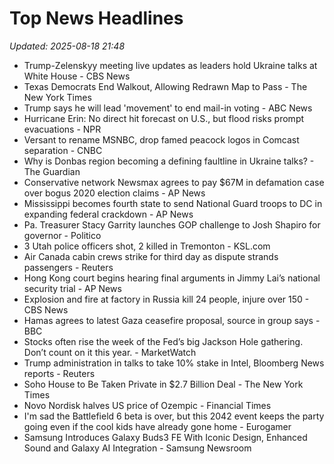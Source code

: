 # Top News Headlines

_Updated: 2025-08-18 21:48_

- Trump-Zelenskyy meeting live updates as leaders hold Ukraine talks at White House - CBS News
- Texas Democrats End Walkout, Allowing Redrawn Map to Pass - The New York Times
- Trump says he will lead 'movement' to end mail-in voting - ABC News
- Hurricane Erin: No direct hit forecast on U.S., but flood risks prompt evacuations - NPR
- Versant to rename MSNBC, drop famed peacock logos in Comcast separation - CNBC
- Why is Donbas region becoming a defining faultline in Ukraine talks? - The Guardian
- Conservative network Newsmax agrees to pay $67M in defamation case over bogus 2020 election claims - AP News
- Mississippi becomes fourth state to send National Guard troops to DC in expanding federal crackdown - AP News
- Pa. Treasurer Stacy Garrity launches GOP challenge to Josh Shapiro for governor - Politico
- 3 Utah police officers shot, 2 killed in Tremonton - KSL.com
- Air Canada cabin crews strike for third day as dispute strands passengers - Reuters
- Hong Kong court begins hearing final arguments in Jimmy Lai’s national security trial - AP News
- Explosion and fire at factory in Russia kill 24 people, injure over 150 - CBS News
- Hamas agrees to latest Gaza ceasefire proposal, source in group says - BBC
- Stocks often rise the week of the Fed’s big Jackson Hole gathering. Don’t count on it this year. - MarketWatch
- Trump administration in talks to take 10% stake in Intel, Bloomberg News reports - Reuters
- Soho House to Be Taken Private in $2.7 Billion Deal - The New York Times
- Novo Nordisk halves US price of Ozempic - Financial Times
- I'm sad the Battlefield 6 beta is over, but this 2042 event keeps the party going even if the cool kids have already gone home - Eurogamer
- Samsung Introduces Galaxy Buds3 FE With Iconic Design, Enhanced Sound and Galaxy AI Integration - Samsung Newsroom